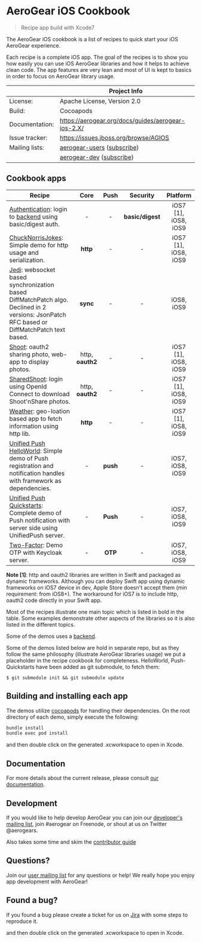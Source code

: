AeroGear iOS Cookbook
=====================

> Recipe app build with Xcode7

The AeroGear iOS cookbook is a list of recipes to quick start your iOS AeroGear experience. 

Each recipe is a complete iOS app. The goal of the recipes is to show you how easily you can use iOS AeroGear libraries and how it helps to achieve clean code. The app features are very lean and most of UI is kept to basics in order to focus on AeroGear library usage. 

|                 | Project Info  |
| --------------- | ------------- |
| License:        | Apache License, Version 2.0  |
| Build:          | Cocoapods  |
| Documentation:  | https://aerogear.org/docs/guides/aerogear-ios-2.X/ |
| Issue tracker:  | https://issues.jboss.org/browse/AGIOS  |
| Mailing lists:  | [aerogear-users](http://aerogear-users.1116366.n5.nabble.com/) ([subscribe](https://lists.jboss.org/mailman/listinfo/aerogear-users))  |
|                 | [aerogear-dev](http://aerogear-dev.1069024.n5.nabble.com/) ([subscribe](https://lists.jboss.org/mailman/listinfo/aerogear-dev))  |


## Cookbook apps

| Recipe    | Core  | Push  | Security  | Platform  |
| ------------- |:-------------:| :-----:|:-----:|:----:|
| [Authentication](Authentication/README.md): login to [backend](https://github.com/aerogear/aerogear-backend-cookbook/tree/master/Authentication) using basic/digest auth.| - | - | **basic/digest** |iOS7 [1], iOS8, iOS9|
| [ChuckNorrisJokes](ChuckNorrisJokes/README.md): Simple demo for http usage and serialization.| **http** | - | - |iOS7 [1], iOS8, iOS9|
| [Jedi](Jedi/README.md): websocket based synchronization based DiffMatchPatch algo. Declined in 2 versions: JsonPatch RFC based or DiffMatchPatch text based.| **sync** | - | - |iOS8, iOS9|
| [Shoot](Shoot/README.md): oauth2 sharing photo, web-app to display photos.| http, **oauth2** | - | - |iOS7 [1], iOS8, iOS9|
| [SharedShoot](SharedShoot/README.md): login using OpenId Connect to download Shoot'nShare photos.| http, **oauth2** | - | - |iOS7 [1], iOS8, iOS9|
| [Weather](Weather/README.md): geo-loation based app to fetch information using http lib.| **http** | - | - |iOS7 [1], iOS8, iOS9|
| [Unified Push HelloWorld](https://github.com/jboss-mobile/unified-push-helloworld): Simple demo of Push registration and notification handles with framework as dependencies.| - | **push** | - |iOS7, iOS8, iOS9|
| [Unified Push Quickstarts](https://github.com/jboss-mobile/unified-push-quickstarts/tree/master/client/contacts-mobile-ios-client): Complete demo of Push notification with server side using UnifiedPush server.| - | **Push** | - |iOS7, iOS8, iOS9|
| [Two-Factor](Two-Factor/README.md): Demo OTP with Keycloak server.| - | **OTP** | - |iOS7, iOS8, iOS9|

**Note [1]**: http and oauth2 libraries are written in Swift and packaged as dynamic frameworks. Although you can deploy Swift app using dynamic frameworks on iOS7 device in dev, Apple Store doesn't accept them (min requirement: from iOS8+). The workaround for iOS7 is to include http, oauth2 code directly in your Swift app.

Most of the recipes illustrate one main topic which is listed in bold in the table. Some examples demonstrate other aspects of the libraries so it is also listed in the different topics. 

Some of the demos uses a [backend](https://github.com/aerogear/aerogear-backend-cookbook/).

Some of the demos listed below are hold in separate repo, but as they follow the same philosophy (illustrate AeroGear libraries usage) we put a placeholder in the recipe cookbook for completeness. HelloWorld, Push-Quickstarts have been added as git submodule, to fetch them:

    $ git submodule init && git submodule update

## Building and installing each app

The demos utilize [cocoapods](http://cocoapods.org) for handling their dependencies. On the root directory of each demo, simply execute the following:

```bash
bundle install
bundle exec pod install
```

and then double click on the generated .xcworkspace to open in Xcode.

## Documentation

For more details about the current release, please consult [our documentation](https://aerogear.org/docs/guides/aerogear-ios-2.X/).

## Development

If you would like to help develop AeroGear you can join our [developer's mailing list](https://lists.jboss.org/mailman/listinfo/aerogear-dev), join #aerogear on Freenode, or shout at us on Twitter @aerogears.

Also takes some time and skim the [contributor guide](http://aerogear.org/docs/guides/Contributing/)

## Questions?

Join our [user mailing list](https://lists.jboss.org/mailman/listinfo/aerogear-users) for any questions or help! We really hope you enjoy app development with AeroGear!

## Found a bug?

If you found a bug please create a ticket for us on [Jira](https://issues.jboss.org/browse/AGIOS) with some steps to reproduce it.

and then double click on the generated .xcworkspace to open in Xcode.
